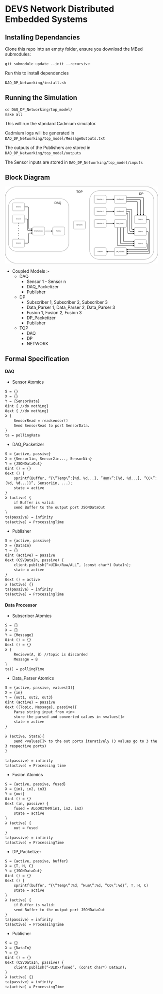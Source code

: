 # DEVS Network Distributed Embedded Systems


## Installing Dependancies

Clone this repo into an empty folder, ensure you download the MBed submodules:

`git submodule update --init --recursive`

Run this to install dependencies

`DAQ_DP_Networking/install.sh`


## Running the Simulation

```
cd DAQ_DP_Networking/top_model/
make all
```

This will run the standard Cadmium simulator.

Cadmium logs will be generated in `DAQ_DP_Networking/top_model/MessageOutputs.txt`

The outputs of the Publishers are stored in `DAQ_DP_Networking/top_model/outputs`

The Sensor inputs are stored in `DAQ_DP_Networking/top_model/inputs`

## Block Diagram

![block_diagram](Docs/BlockDiagram.png)

- Coupled Models :- 
  - DAQ
    - Sensor 1 - Sensor n
    - DAQ_Packetizer
    - Publisher
  - DP
    - Subscriber 1, Subscriber 2, Subscriber 3
    - Data_Parser 1, Data_Parser 2, Data_Parser 3
    - Fusion 1, Fusion 2, Fusion 3
    - DP_Packetizer
    - Publisher
  - TOP
    - DAQ
    - DP
    - NETWORK

## Formal Specification
#### DAQ
- Sensor Atomics
```
S = {}
X = {}
Y = {SensorData}
δint { //do nothing}
δext { //do nothing}
λ {
    SensorRead = readsensor()
    Send SensorRead to port SensorData.
}
ta = pollingRate
```
- DAQ_Packetizer
```
S = {active, passive}
X = {Sensor1in, Sensor2in..., SensorNin}
Y = {JSONDataOut}
δint () = {}
δext () {
    sprintf(Buffer, “{\”Temp\”:[%d, %d...], ”Hum\”:[%d, %d...], ”CO\”:[%d, %d...]}”, Sensor1in, ...);
    state = active
}
λ (active) {
    if Buffer is valid:
    send Buffer to the output port JSONDataOut
}
ta(passive) = infinity
ta(active) = ProcessingTime
```

- Publisher
```
S = {active, passive}
X = {DataIn}
Y = {}
δint (active) = passive
δext (CSVDataIn, passive) {
    client.publish(“<UID>/Raw/ALL”, (const char*) DataIn);
    state = active
}
δext () = active
λ (active) {}
ta(passive) = infinity
ta(active) = ProcessingTime
```

#### Data Processor
- Subscriber Atomics
```
S = {}
X = {}
Y = {Message}
δint () = {}
δext () = {}
λ {
    Recieve(A, B) //topic is discarded
    Message = B
}
ta() = pollingTime
```
- Data_Parser Atomics
```
S = {active, passive, values[3]}
X = {in}
Y = {out1, out2, out3}
δint (active) = passive
δext ((Topic, Message), passive){
    Parse string input from <in>
    store the parsed and converted calues in <values[]>
    state = active
}

λ (active, State){
    send <values[]> to the out ports iteratively (3 values go to 3 the 3 respective ports)
}

ta(passive) = infinity
ta(active) = Processing time
```
- Fusion Atomics
```
S = {active, passive, fused}
X = {in1, in2, in3}
Y = {out}
δint () = {}
δext (in, passive) { 
    fused = ALGORITHM(in1, in2, in3)
    state = active
}
λ (active) {
	out = fused
}
ta(passive) = infinity
ta(active) = ProcessingTime
```

- DP_Packetizer
```
S = {active, passive, buffer}
X = {T, H, C}
Y = {JSONDataOut}
δint () = {}
δext () {
    sprintf(buffer, “{\”Temp\”:%d, ”Hum\”:%d, ”CO\”:%d}”, T, H, C)
    state = active
}
λ (active) {
    if Buffer is valid:
    send Buffer to the output port JSONDataOut
}
ta(passive) = infinity
ta(active) = ProcessingTime
```
- Publisher
```
S = {}
X = {DataIn}
Y = {}
δint () = {}
δext (CSVDataIn, passive) {
    client.publish(“<UID>/fused”, (const char*) DataIn);
}
λ (active) {}
ta(passive) = infinity
ta(active) = ProcessingTime
```